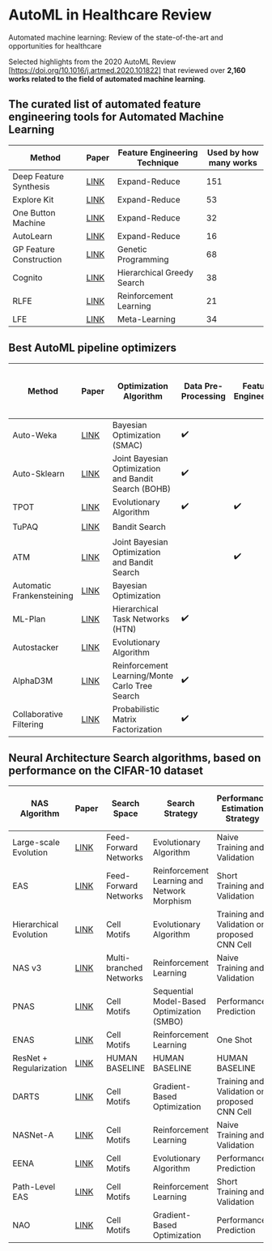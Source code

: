 # AutoML in Healthcare Review
Automated machine learning: Review of the state-of-the-art and opportunities for healthcare

Selected highlights from the 2020 AutoML Review [https://doi.org/10.1016/j.artmed.2020.101822] that reviewed over **2,160 works related to the field of automated machine learning**. 

## The curated list of automated feature engineering tools for Automated Machine Learning
| Method                  | Paper                                                                                                                                                                                                                | Feature Engineering Technique | Used by how many works |
|-------------------------|----------------------------------------------------------------------------------------------------------------------------------------------------------------------------------------------------------------------|-------------------------------|---------------------------------------|
| Deep Feature Synthesis  | [LINK](https://dai.lids.mit.edu/wp-content/uploads/2017/10/DSAA_DSM_2015.pdf)                                                                                                                                      | Expand-Reduce                 | 151                                   |
| Explore Kit             | [LINK](http://people.eecs.berkeley.edu/~dawnsong/papers/icdm-2016.pdf)                                                                                                                                               | Expand-Reduce                 | 53                                    |
| One Button Machine      | [LINK](https://arxiv.org/pdf/1706.00327.pdf)                                                                                                                                                                         | Expand-Reduce                 | 32                                    |
| AutoLearn               | [LINK](http://web2py.iiit.ac.in/research_centres/publications/download/inproceedings.pdf.88535e0ea3a74e72.4943444d2d20323031372e706466.pdf)                                                                          | Expand-Reduce                 | 16                                    |
| GP Feature Construction | [LINK](https://homepages.ecs.vuw.ac.nz/~xuebing/Papers/GPFCFSmemeticComputing.pdf)                                                                                                                                   | Genetic Programming           | 68                                    |
| Cognito                 | [LINK](https://ieeexplore.ieee.org/abstract/document/7836821)                                                                                                                                                        | Hierarchical Greedy Search    | 38                                    |
| RLFE                    | [LINK](https://arxiv.org/pdf/1709.07150.pdf)                                                                                                                                                                         | Reinforcement Learning        | 21                                    |
| LFE                     | [LINK](https://www.researchgate.net/profile/Udayan_Khurana/publication/318829821_Learning_Feature_Engineering_for_Classification/links/5a13e08a0f7e9b1e5730a735/Learning-Feature-Engineering-for-Classification.pdf) | Meta-Learning                 | 34                                    |


## Best AutoML pipeline optimizers
| Method                    | Paper                                                                                                           | Optimization Algorithm                               | Data Pre-Processing | Feature Engineering | Model Selection    | Hyperparameter Optimization | Ensemble Learning  | Meta-Learning      | Used by how many works |
|---------------------------|-----------------------------------------------------------------------------------------------------------------|------------------------------------------------------|---------------------|---------------------|--------------------|-----------------------------|--------------------|--------------------|---------------------------------------|
| Auto-Weka                 | [LINK](https://arxiv.org/pdf/1208.3719.pdf)                                                                     | Bayesian Optimization (SMAC)                         | :heavy_check_mark:  |                     | :heavy_check_mark: | :heavy_check_mark:          |                    |                    | 703                                   |
| Auto-Sklearn              | [LINK](http://papers.nips.cc/paper/5872-efficient-and-robust-automated-machine-learning.pdf)                    | Joint Bayesian Optimization and Bandit Search (BOHB) | :heavy_check_mark:  |                     | :heavy_check_mark: | :heavy_check_mark:          | :heavy_check_mark: | :heavy_check_mark: | 542                                   |
| TPOT                      | [LINK](https://arxiv.org/pdf/1601.07925.pdf)                                                                    | Evolutionary Algorithm                               | :heavy_check_mark:  | :heavy_check_mark:  | :heavy_check_mark: | :heavy_check_mark:          |                    |                    | 84                                    |
| TuPAQ                     | [LINK](https://thisisdhaas.com/papers/SOCC2015TuPAQ.pdf)                                                        | Bandit Search                                        |                     |                     | :heavy_check_mark: | :heavy_check_mark:          |                    |                    | 94                                    |
| ATM                       | [LINK](http://www.thswear.com/files/SwearingenEtAl-ATM-BigData2017.pdf)                                         | Joint Bayesian Optimization and Bandit Search        |                     | :heavy_check_mark:  |                    | :heavy_check_mark:          |                    | :heavy_check_mark: | 29                                    |
| Automatic Frankensteining | [LINK](https://www.ismll.uni-hildesheim.de/pub/pdfs/wistuba_et_al_SDM_2017.pdf)                                 | Bayesian Optimization                                |                     |                     | :heavy_check_mark: | :heavy_check_mark:          | :heavy_check_mark: |                    | 12                                    |
| ML-Plan                   | [LINK](https://link.springer.com/article/10.1007/s10994-018-5735-z)                                             | Hierarchical Task Networks (HTN)                     | :heavy_check_mark:  |                     | :heavy_check_mark: | :heavy_check_mark:          |                    |                    | 24                                    |
| Autostacker               | [LINK](https://arxiv.org/pdf/1803.00684.pdf)                                                                    | Evolutionary Algorithm                               |                     |                     | :heavy_check_mark: | :heavy_check_mark:          | :heavy_check_mark: |                    | 18                                    |
| AlphaD3M                  | [LINK](https://www.cs.columbia.edu/~idrori/AlphaD3M.pdf)                                                        | Reinforcement Learning/Monte Carlo Tree Search       | :heavy_check_mark:  |                     | :heavy_check_mark: | :heavy_check_mark:          |                    |                    | 8                                     |
| Collaborative Filtering   | [LINK](https://papers.nips.cc/paper/7595-probabilistic-matrix-factorization-for-automated-machine-learning.pdf) | Probabilistic Matrix Factorization                   | :heavy_check_mark:  |                     | :heavy_check_mark: | :heavy_check_mark:          |                    | :heavy_check_mark: | 29                                    |

## Neural Architecture Search algorithms, based on performance on the CIFAR-10 dataset
| NAS Algorithm           | Paper                                                                                                                                             | Search Space            | Search Strategy                             | Performance Estimation Strategy              | Number of Parameters | Search Time (GPU-days) | Test Error (%) |
|-------------------------|---------------------------------------------------------------------------------------------------------------------------------------------------|-------------------------|---------------------------------------------|----------------------------------------------|----------------------|------------------------|----------------|
| Large-scale Evolution   | [LINK](https://arxiv.org/pdf/1703.01041.pdf)                                                                                                      | Feed-Forward Networks   | Evolutionary Algorithm                      | Naive Training and Validation                | 5.4M                 | 2600                   | 5.4            |
| EAS                     | [LINK](https://arxiv.org/pdf/1707.04873.pdf)                                                                                                      | Feed-Forward Networks   | Reinforcement Learning and Network Morphism | Short Training and Validation                | 23.4M                | 10                     | 4.23           |
| Hierarchical Evolution  | [LINK](https://arxiv.org/pdf/1711.00436.pdf)                                                                                                      | Cell Motifs             | Evolutionary Algorithm                      | Training and Validation on proposed CNN Cell | 15.7M                | 300                    | 3.75           |
| NAS v3                  | [LINK](https://arxiv.org/pdf/1611.01578.pdf)                                                                                                      | Multi-branched Networks | Reinforcement Learning                      | Naive Training and Validation                | 37.4M                | 22400                  | 3.65           |
| PNAS                    | [LINK](https://openaccess.thecvf.com/content_ECCV_2018/papers/Chenxi_Liu_Progressive_Neural_Architecture_ECCV_2018_paper.pdf)                     | Cell Motifs             | Sequential Model-Based Optimization (SMBO)  | Performance Prediction                       | 3.2M                 | 225                    | 3.41           |
| ENAS                    | [LINK](https://arxiv.org/pdf/1802.03268.pdf)                                                                                                      | Cell Motifs             | Reinforcement Learning                      | One Shot                                     | 4.6M                 | 0.45                   | 2.89           |
| ResNet + Regularization | [LINK](https://arxiv.org/pdf/1705.07485.pdf)                                                                                                      | HUMAN BASELINE          | HUMAN BASELINE                              | HUMAN BASELINE                               | 26.2M                | -                      | 2.86           |
| DARTS                   | [LINK](https://arxiv.org/pdf/1806.09055.pdf)                                                                                                      | Cell Motifs             | Gradient-Based Optimization                 | Training and Validation on proposed CNN Cell | 3.4M                 | 4                      | 2.83           |
| NASNet-A                | [LINK](https://openaccess.thecvf.com/content_cvpr_2018/papers/Zoph_Learning_Transferable_Architectures_CVPR_2018_paper.pdf)                       | Cell Motifs             | Reinforcement Learning                      | Naive Training and Validation                | 3.3M                 | 2000                   | 2.65           |
| EENA                    | [LINK](https://openaccess.thecvf.com/content_ICCVW_2019/papers/NeurArch/Zhu_EENA_Efficient_Evolution_of_Neural_Architecture_ICCVW_2019_paper.pdf) | Cell Motifs             | Evolutionary Algorithm                      | Performance Prediction                       | 8.5M                 | 0.65                   | 2.56           |
| Path-Level EAS          | [LINK](https://arxiv.org/pdf/1806.02639.pdf)                                                                                                      | Cell Motifs             | Reinforcement Learning                      | Short Training and Validation                | 14.3M                | 200                    | 2.30           |
| NAO                     | [LINK](http://papers.nips.cc/paper/8007-neural-architecture-optimization.pdf)                                                                     | Cell Motifs             | Gradient-Based Optimization                 | Performance Prediction                       | 128M                 | 200                    | 2.11           |
